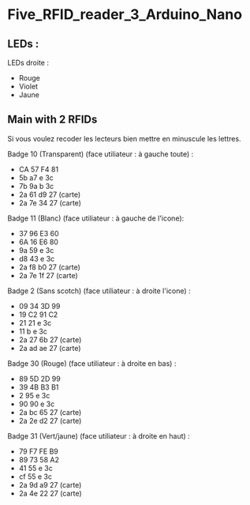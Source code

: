 # Five_RFID_reader_3_Arduino_Nano

## LEDs : 

LEDs droite : 
  - Rouge
  - Violet
  - Jaune

## Main with 2 RFIDs

Si vous voulez recoder les lecteurs bien mettre en minuscule les lettres.

Badge 10 (Transparent) (face utiliateur : à gauche toute) :
  - CA 57 F4 81
  - 5b a7 e 3c
  - 7b 9a b 3c
  - 2a 61 d9 27 (carte)
  - 2a 7e 34 27 (carte)

Badge 11 (Blanc) (face utiliateur : à gauche de l'icone):
  - 37 96 E3 60
  - 6A 16 E6 80
  - 9a 59 e 3c
  - d8 43 e 3c
  - 2a f8 b0 27 (carte)
  - 2a 7e 1f 27 (carte)
  
Badge 2 (Sans scotch) (face utiliateur : à droite l'icone) :
  - 09 34 3D 99
  - 19 C2 91 C2
  - 21 21 e 3c
  - 11 b e 3c
  - 2a 27 6b 27 (carte)
  - 2a ad ae 27 (carte)
  
Badge 30 (Rouge) (face utiliateur : à droite en bas) :
  - 89 5D 2D 99
  - 39 4B B3 B1
  - 2 95 e 3c
  - 90 90 e 3c
  - 2a bc 65 27 (carte)
  - 2a 2e d2 27 (carte)
  
Badge 31 (Vert/jaune) (face utiliateur : à droite en haut) :
  - 79 F7 FE B9
  - 89 73 58 A2
  - 41 55 e 3c
  - cf 55 e 3c
  - 2a 9d a9 27 (carte)
  - 2a 4e 22 27 (carte)

